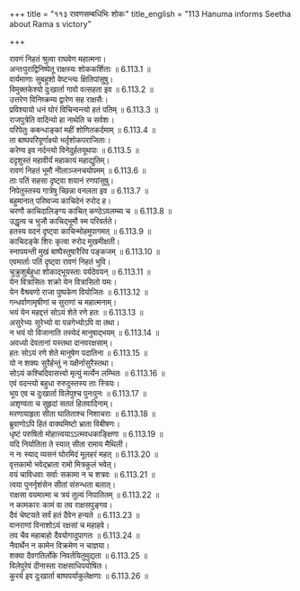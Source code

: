 +++
title = "११३ रावणसम्बधिभिः शोकः"
title_english = "113 Hanuma informs Seetha about Rama s victory"

+++


  
रावणं निहतं श्रुत्वा राघवेण महात्मना।  
अन्तःपुराद्विनिष्पेतू राक्षस्यः शोककर्शिताः ॥ 6.113.1 ॥   
वार्यमाणाः सुबहुशो वेष्टन्त्यः क्षितिपांसुषु।  
विमुक्तकेश्यो दुःखार्ता गावो वत्सहता इव ॥ 6.113.2 ॥   
उत्तरेण विनिष्क्रम्य द्वारेण सह राक्षसैः।  
प्रविश्यायो धनं घोरं विचिन्वन्त्यो हतं पतिम् ॥ 6.113.3 ॥   
राजपुत्रेति वादिन्यो हा नाथेति च सर्वशः।  
परिपेतुः कबन्धाङ्कां महीं शोणितकर्दमाम् ॥ 6.113.4 ॥   
ता बाष्पपरिपूर्णाक्ष्यो भर्तृशोकपराजिताः।  
करेण्व इव नर्दन्त्यो विनेदुर्हतयूथपाः ॥ 6.113.5 ॥   
ददृशुस्तं महावीर्यं महाकायं महाद्युतिम्।  
रावणं निहतं भूमौ नीलाञ्जनचयोपमम् ॥ 6.113.6 ॥   
ताः पतिं सहसा दृष्ट्वा शयानं रणपांसुषु।  
निपेतुस्तस्य गात्रेषु च्छिन्ना वनलता इव ॥ 6.113.7 ॥   
बहुमानात् परिष्वज्य काचिदेनं रुरोद ह।  
चरणौ काचिदालिङ्ग्य काचित् कण्ठेऽवलम्ब्य च ॥ 6.113.8 ॥   
उद्धृत्य च भुजौ काचिद्भूमौ स्म परिवर्तते।  
हतस्य वदनं दृष्ट्वा काचिन्मोहमुपागमत् ॥ 6.113.9 ॥   
काचिदङ्के शिरः कृत्वा रुरोद मुखमीक्षती।  
स्नापयन्ती मुखं बाष्पैस्तुषारैरिव पङ्कजम् ॥ 6.113.10 ॥   
एवमार्ताः पतिं दृष्ट्वा रावणं निहतं भुवि।  
चुक्रुशुर्बहुधा शोकाद्भूयस्ताः पर्यदेवयन् ॥ 6.113.11 ॥   
येन वित्रासितः शक्रो येन वित्रासितो यमः।  
येन वैश्रवणो राजा पुष्पकेण वियोजितः ॥ 6.113.12 ॥   
गन्धर्वाणामृषीणां च सुराणां च महात्मनाम्।  
भयं येन महद्दत्तं सोऽयं शेते रणे हतः ॥ 6.113.13 ॥   
असुरेभ्यः सुरेभ्यो वा पन्नगेभ्योऽपि वा तथा।  
न भयं यो विजानाति तस्येदं मानुषाद्भयम् ॥ 6.113.14 ॥   
अवध्यो देवतानां यस्तथा दानवरक्षसाम्।  
हतः सोऽयं रणे शेते मानुषेण पदातिना ॥ 6.113.15 ॥   
यो न शक्यः सुरैर्हन्तुं न यक्षैर्नासुरैस्तथा।  
सोऽयं कश्चिदिवासत्त्वो मृत्युं मर्त्येन लम्भितः ॥ 6.113.16 ॥   
एवं वदन्त्यो बहुधा रुरुदुस्तस्य ताः स्त्रियः।  
भूय एव च दुःखार्ता विलेपुश्च पुनःपुनः ॥ 6.113.17 ॥   
अशृण्वता च सुहृदां सततं हितवादिनाम्।  
मरणायाहृता सीता घातिताश्च निशाचराः ॥ 6.113.18 ॥   
ब्रुवाणोऽपि हितं वाक्यमिष्टो भ्राता विबीषणः।  
धृष्टं परुषितो मोहात्त्वयाऽऽत्मवधकाङ्क्षिणा ॥ 6.113.19 ॥   
यदि निर्यातिता ते स्यात् सीता रामाय मैथिली।  
न नः स्याद् व्यसनं घोरमिदं मूलहरं महत् ॥ 6.113.20 ॥   
वृत्तकामो भवेद्भ्राता रामो मित्रकुलं भवेत्।  
वयं चाविधवाः सर्वाः सकामा न च शत्रवः ॥ 6.113.21 ॥   
त्वया पुनर्नृशंसेन सीतां संरुन्धता बलात्।  
राक्षसा वयमात्मा च त्रयं तुल्यं निपातितम् ॥ 6.113.22 ॥   
न कामकारः कामं वा तव राक्षसपुङ्गव।  
दैवं चेष्टयते सर्वं हतं दैवेन हन्यते ॥ 6.113.23 ॥   
वानराणां विनाशोऽयं रक्षसां च महाहवे।  
तव चैव महाबाहो दैवयोगादुपागतः ॥ 6.113.24 ॥   
नैवार्थेन न कामेन विक्रमेण न चाज्ञया।  
शक्या दैवगतिर्लोके निवर्तयितुमुद्यता ॥ 6.113.25 ॥   
विलेपुरेवं दीनास्ता राक्षसाधिपयोषितः।  
कुरर्य इव दुःखार्ता बाष्पपर्याकुलेक्षणाः ॥ 6.113.26 ॥   
